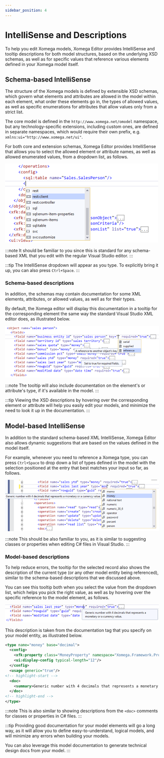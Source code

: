 ```yaml
---
sidebar_position: 4
---
```


# IntelliSense and Descriptions

To help you edit Xomega models, Xomega Editor provides IntelliSense and tooltip descriptions for both model structures, based on the underlying XSD schemas, as well as for specific values that reference various elements defined in your Xomega model itself.

## Schema-based IntelliSense

The structure of the Xomega models is defined by extensible XSD schemas, which govern what elements and attributes are allowed in the model within each element, what order these elements go in, the types of allowed values, as well as specific enumerations for attributes that allow values only from a strict list.

The core model is defined in the `http://www.xomega.net/omodel` namespace, but any technology-specific extensions, including custom ones, are defined in separate namespaces, which would require their own prefix, e.g. `xmlns:ui="http://www.xomega.net/ui"`.

For both core and extension schemas, Xomega Editor provides IntelliSense that allows you to select the allowed element or attribute names, as well as allowed enumerated values, from a dropdown list, as follows.

![XSD IntelliSense](img/xsd-intellisense.png)

:::note
It should be familiar to you since this is standard for any schema-based XML that you edit with the regular Visual Studio editor.
:::

:::tip
The IntelliSense dropdown will appear as you type. To explicitly bring it up, you can also press `Ctrl+Space`.
:::

### Schema-based descriptions

In addition, the schemas may contain documentation for some XML elements, attributes, or allowed values, as well as for their types.

By default, the Xomega editor will display this documentation in a tooltip for the corresponding element the same way the standard Visual Studio XML editor does, as illustrated below.

![XSD tooltips](img/xsd-tooltips.png)

:::note
The tooltip will also include documentation on the element's or attribute's type, if it's available in the model.
:::

:::tip
Viewing the XSD descriptions by hovering over the corresponding element or attribute will help you easily edit your models, and minimize the need to look it up in the documentation.
:::

## Model-based IntelliSense

In addition to the standard schema-based XML IntelliSense, Xomega Editor also allows dynamic suggestions that are based on the values defined in the model itself.

For example, whenever you need to reference a Xomega type, you can press `Ctrl+Space` to drop down a list of types defined in the model with the selection positioned at the entry that best matches your input so far, as follows.

![IntelliSense type](img/intellisense-type.png)

:::note
This should be also familiar to you, as it is similar to suggesting classes or properties when editing C# files in Visual Studio.
:::

### Model-based descriptions

To help reduce errors, the tooltip for the selected record also shows the description of the current type (or any other model entity being referenced), similar to the schema-based descriptions that we discussed above.

You can see this tooltip both when you select the value from the dropdown list, which helps you pick the right value, as well as by hovering over the specific reference to the model element, as follows.

![Type tooltip](img/type-tooltip.png)

This description is taken from the documentation tag that you specify on your model entity, as illustrated below.

```xml title="base_types.xom"
<type name="money" base="decimal">
  <config>
    <xfk:property class="MoneyProperty" namespace="Xomega.Framework.Properties" tsModule="xomega"/>
    <ui:display-config typical-length="12"/>
  </config>
  <usage generic="true"/>
<!-- highlight-start -->
  <doc>
    <summary>Generic number with 4 decimals that represents a monetary or a currency value.</summary>
  </doc>
<!-- highlight-end -->
</type>
```

:::note
This is also similar to showing descriptions from the `<doc>` comments for classes or properties in C# files.
:::

:::tip
Providing good documentation for your model elements will go a long way, as it will allow you to define easy-to-understand, logical models, and will minimize any errors when building your models.

You can also leverage this model documentation to generate technical design docs from your model.
:::

